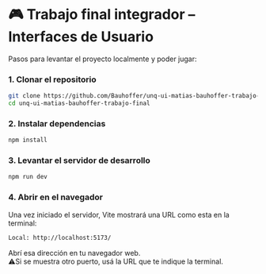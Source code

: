# 🎮 Trabajo final integrador – Interfaces de Usuario

Pasos para levantar el proyecto localmente y poder jugar:

### 1. Clonar el repositorio

```bash
git clone https://github.com/Bauhoffer/unq-ui-matias-bauhoffer-trabajo-final.git
cd unq-ui-matias-bauhoffer-trabajo-final
```


### 2. Instalar dependencias

```bash
npm install
```

### 3. Levantar el servidor de desarrollo
```bash
npm run dev
```

### 4. Abrir en el navegador

Una vez iniciado el servidor, Vite mostrará una URL como esta en la terminal:

```bash
Local: http://localhost:5173/
```

Abrí esa dirección en tu navegador web. <br>
⚠️Si se muestra otro puerto, usá la URL que te indique la terminal.
